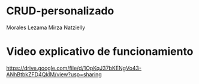 # CRUD-personalizado

Morales Lezama Mirza Natzielly

# Video explicativo de funcionamiento

https://drive.google.com/file/d/1OpKqJ37bKENgVo43-ANhBtbkZFD4QklM/view?usp=sharing
